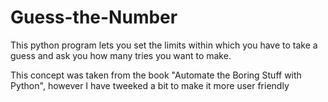 # Guess-the-Number

This python program lets you set the limits within which you have to take a guess and ask you how many tries you want to make.

This concept was taken from the book "Automate the Boring Stuff with Python", however I have tweeked a bit to make it more user friendly
